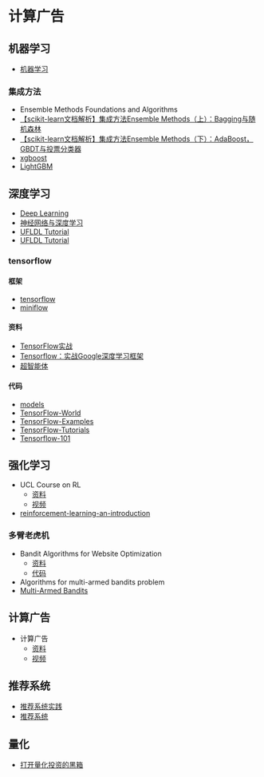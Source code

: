 # 计算广告

## 机器学习

- [机器学习](https://morvanzhou.github.io/tutorials/machine-learning/)

### 集成方法

- Ensemble Methods Foundations and Algorithms
- [【scikit-learn文档解析】集成方法Ensemble Methods（上）：Bagging与随机森林](https://zhuanlan.zhihu.com/p/26683576)
- [【scikit-learn文档解析】集成方法Ensemble Methods（下）：AdaBoost，GBDT与投票分类器](https://zhuanlan.zhihu.com/p/26704531)
- [xgboost](https://github.com/dmlc/xgboost)
- [LightGBM](https://github.com/Microsoft/LightGBM)

## 深度学习

- [Deep Learning](http://www.deeplearningbook.org/)
- [神经网络与深度学习](https://nndl.github.io/)
- [UFLDL Tutorial](http://ufldl.stanford.edu/tutorial/)
- [UFLDL Tutorial](http://deeplearning.stanford.edu/wiki/index.php/UFLDL_Tutorial)

### tensorflow

#### 框架

- [tensorflow](https://github.com/tensorflow/tensorflow)
- [miniflow](https://github.com/tobegit3hub/miniflow)

#### 资料

- [TensorFlow实战](https://book.douban.com/subject/26974266/)
- [Tensorflow：实战Google深度学习框架](https://book.douban.com/subject/26976457/)
- [超智能体](https://www.gitbook.com/book/yjango/superorganism/details)

#### 代码

- [models](https://github.com/tensorflow/models)
- [TensorFlow-World](https://github.com/astorfi/TensorFlow-World)
- [TensorFlow-Examples](https://github.com/aymericdamien/TensorFlow-Examples)
- [TensorFlow-Tutorials](https://github.com/nlintz/TensorFlow-Tutorials)
- [Tensorflow-101](https://github.com/sjchoi86/Tensorflow-101)

## 强化学习

- UCL Course on RL
  - [资料](http://www0.cs.ucl.ac.uk/staff/d.silver/web/Teaching.html)
  - [视频](https://www.bilibili.com/video/av8912293/)
- [reinforcement-learning-an-introduction](https://github.com/ShangtongZhang/reinforcement-learning-an-introduction)

### 多臂老虎机

- Bandit Algorithms for Website Optimization
  - [资料](https://book.douban.com/subject/20112875/)
  - [代码](https://github.com/johnmyleswhite/BanditsBook)
- Algorithms for multi-armed bandits problem
- [Multi-Armed Bandits](https://dataorigami.net/blogs/napkin-folding/79031811-multi-armed-bandits)

## 计算广告

- 计算广告
  - [资料](https://book.douban.com/subject/26596778/)
  - [视频](https://study.163.com/course/courseMain.htm?courseId=321007)
  
## 推荐系统
  
- [推荐系统实践](https://book.douban.com/subject/10769749/)
- [推荐系统](https://book.douban.com/subject/24746415/)

## 量化

- [打开量化投资的黑箱](https://book.douban.com/subject/10528799/)